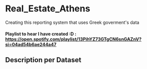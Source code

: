# Real_Estate_Athens
 Creating this reporting system that uses Greek goverment's data
#### Playlist to hear I have created :D : https://open.spotify.com/playlist/13PihYZ73GTgCN6snGAZnV?si=04ad54b6ae244a47
## Description per Dataset